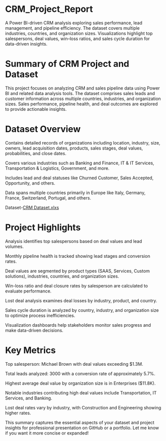# CRM_Project_Report
A Power BI-driven CRM analysis exploring sales performance, lead management, and pipeline efficiency. The dataset covers multiple industries, countries, and organization sizes. Visualizations highlight top salespersons, deal values, win–loss ratios, and sales cycle duration for data-driven insights.

# Summary of CRM Project and Dataset
This project focuses on analyzing CRM and sales pipeline data using Power BI and related data analysis tools. The dataset comprises sales leads and customer information across multiple countries, industries, and organization sizes. Sales performance, pipeline health, and deal outcomes are explored to provide actionable insights.

# Dataset Overview
Contains detailed records of organizations including location, industry, size, owners, lead acquisition dates, products, sales stages, deal values, probabilities, and close dates.

Covers various industries such as Banking and Finance, IT & IT Services, Transportation & Logistics, Government, and more.

Includes lead and deal statuses like Churned Customer, Sales Accepted, Opportunity, and others.

Data spans multiple countries primarily in Europe like Italy, Germany, France, Switzerland, Portugal, and others.

Dataset-[CRM Dataset.xlxs](https://github.com/shamilshamuh/CRM_Project_Report/blob/main/CRM_Dataset.xlsx)

# Project Highlights
Analysis identifies top salespersons based on deal values and lead volumes.

Monthly pipeline health is tracked showing lead stages and conversion rates.

Deal values are segmented by product types (SAAS, Services, Custom solutions), industries, countries, and organization sizes.

Win-loss ratio and deal closure rates by salesperson are calculated to evaluate performance.

Lost deal analysis examines deal losses by industry, product, and country.

Sales cycle duration is analyzed by country, industry, and organization size to optimize process inefficiencies.

Visualization dashboards help stakeholders monitor sales progress and make data-driven decisions.

# Key Metrics
Top salesperson: Michael Brown with deal values exceeding $1.3M.

Total leads analyzed: 3000 with a conversion rate of approximately 5.7%.

Highest average deal value by organization size is in Enterprises ($11.8K).

Notable industries contributing high deal values include Transportation, IT Services, and Banking.

Lost deal rates vary by industry, with Construction and Engineering showing higher rates.

This summary captures the essential aspects of your dataset and project insights for professional presentation on GitHub or a portfolio. Let me know if you want it more concise or expanded!
